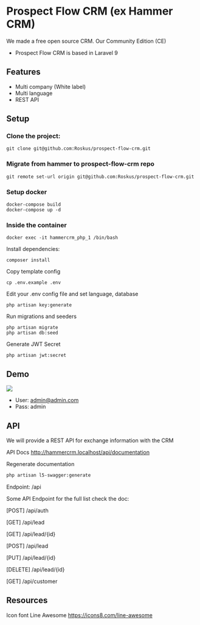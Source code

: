 # Prospect Flow CRM (ex Hammer CRM)
We made a free open source CRM. Our Community Edition (CE) 
- Prospect Flow CRM is based in Laravel 9

## Features
* Multi company (White label)
* Multi language
* REST API

## Setup

### Clone the project:
```terminal
git clone git@github.com:Roskus/prospect-flow-crm.git
```

### Migrate from hammer to prospect-flow-crm repo
```terminal
git remote set-url origin git@github.com:Roskus/prospect-flow-crm.git
```

### Setup docker
```terminal
docker-compose build
docker-compose up -d
```

### Inside the container

```
docker exec -it hammercrm_php_1 /bin/bash
```

Install dependencies:
```
composer install
```
Copy template config
```
cp .env.example .env
```
Edit your .env config file and set language, database
```
php artisan key:generate
```
Run migrations and seeders
```
php artisan migrate
php artisan db:seed
```
Generate JWT Secret
```
php artisan jwt:secret
```

## Demo
![](doc/screenshoot.jpg)
* User: admin@admin.com
* Pass: admin

## API
We will provide a REST API for exchange information with the CRM

API Docs
http://hammercrm.localhost/api/documentation

Regenerate documentation
```bash
php artisan l5-swagger:generate
```

Endpoint:
/api

Some API Endpoint for the full list check the doc:

[POST] /api/auth

[GET] /api/lead

[GET] /api/lead/{id}

[POST] /api/lead

[PUT] /api/lead/{id}

[DELETE] /api/lead/{id}

[GET] /api/customer

## Resources
Icon font Line Awesome
https://icons8.com/line-awesome
